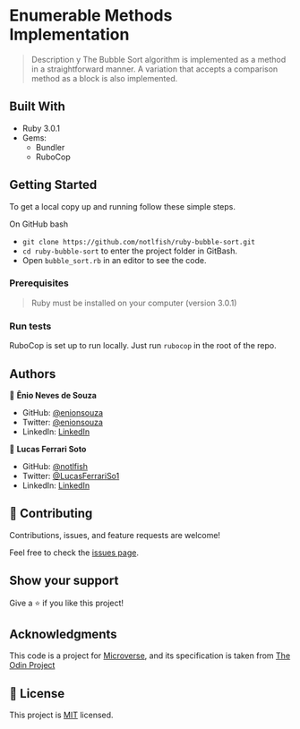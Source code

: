 # Enumerable Methods Implementation

> Description
y
The Bubble Sort algorithm is implemented as a method in a straightforward manner. A variation that accepts a comparison method as a block is also implemented.

## Built With

- Ruby 3.0.1
- Gems:
  - Bundler
  - RuboCop

## Getting Started

To get a local copy up and running follow these simple steps.

On GitHub bash
- `git clone https://github.com/notlfish/ruby-bubble-sort.git`
- `cd ruby-bubble-sort` to enter the project folder in GitBash.
- Open `bubble_sort.rb` in an editor to see the code.

### Prerequisites

> Ruby must be installed on your computer (version 3.0.1)

### Run tests

RuboCop is set up to run locally. Just run `rubocop` in the root of the repo.

## Authors

👤 **Ênio Neves de Souza**

- GitHub: [@enionsouza](https://github.com/enionsouza)
- Twitter: [@enionsouza](https://twitter.com/enionsouza)
- LinkedIn: [LinkedIn](https://www.linkedin.com/in/enio-neves-de-souza/)

👤 **Lucas Ferrari Soto**

- GitHub: [@notlfish](https://github.com/notlfish)
- Twitter: [@LucasFerrariSo1](https://twitter.com/LucasFerrariSo1)
- LinkedIn: [LinkedIn](https://www.linkedin.com/in/lucas-mauricio-ferrari-soto-472a3515a/)

## 🤝 Contributing

Contributions, issues, and feature requests are welcome!

Feel free to check the [issues page](https://github.com/notlfish/ruby-bubble-sort/issues).

## Show your support

Give a ⭐️ if you like this project!

## Acknowledgments

This code is a project for [Microverse](https://www.microverse.org/), and its specification is taken from [The Odin Project](https://www.theodinproject.com/home)

## 📝 License

This project is [MIT](lic.url) licensed.
